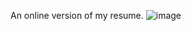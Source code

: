 An online version of my resume. 
![image](https://github.com/BLara408/OnlineResume/assets/24239807/4e921570-d3da-4e28-8354-f046456b75c6)

